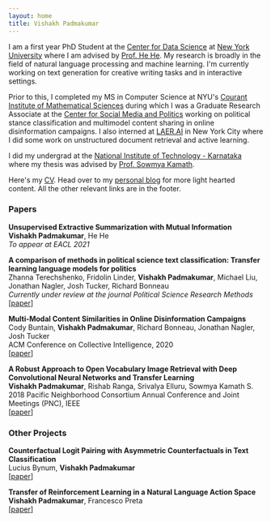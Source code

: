 ```yaml
---
layout: home
title: Vishakh Padmakumar 
---
```

I am a first year PhD Student at the [Center for Data Science](https://cds.nyu.edu/) at [New York University](https://www.nyu.edu/) where I am advised by [Prof. He He](https://hhexiy.github.io/). My research is broadly in the field of natural language processing and machine learning. I'm currently working on text generation for creative writing tasks and in interactive settings. 

Prior to this, I completed my MS in Computer Science at NYU's [Courant Institute of Mathematical Sciences](https://cims.nyu.edu/) during which I was a Graduate Research Associate at the [Center for Social Media and Politics](https://csmapnyu.org/) working on political stance classification and multimodel content sharing in online disinformation campaigns. I also interned at [LAER.AI](http://laer.ai/) in New York City where I did some work on unstructured document retrieval and active learning. 

I did my undergrad at the [National Institute of Technology - Karnataka](https://www.nitk.ac.in/) where my thesis was advised by [Prof. Sowmya Kamath](https://infotech.nitk.ac.in/faculty/sowmya-kamath-s).

Here's my [CV](./assets/img/cv.pdf). Head over to my [personal blog](https://paddyspen.wordpress.com/) for more light hearted content. All the other relevant links are in the footer. 

### Papers

**Unsupervised Extractive Summarization with Mutual Information** <br/>
**Vishakh Padmakumar**, He He  <br/>
*To appear at EACL 2021*  <br/>

**A comparison of methods in political science text classification: Transfer learning language models for politics**  <br/>
Zhanna Terechshenko, Fridolin Linder, **Vishakh Padmakumar**, Michael Liu, Jonathan Nagler, Josh Tucker, Richard Bonneau  <br/>
*Currently under review at the journal Political Science Research Methods*  <br/>
\[[paper](https://papers.ssrn.com/sol3/papers.cfm?abstract_id=3724644)\]  <br/>

**Multi-Modal Content Similarities in Online Disinformation Campaigns**  <br/>
Cody Buntain, **Vishakh Padmakumar**, Richard Bonneau, Jonathan Nagler, Josh Tucker  <br/>
ACM Conference on Collective Intelligence, 2020  <br/>
\[[paper](http://brandlane.dk/ci/2020/wa_files/68%20artificial%20dissimilarity.%20multi-modal%20content%20similarities%20in%20online%20campaigns.pdf)\]  <br/>

**A Robust Approach to Open Vocabulary Image Retrieval with Deep Convolutional Neural Networks and Transfer Learning**  <br/>
**Vishakh Padmakumar**, Rishab Ranga, Srivalya Elluru, Sowmya Kamath S.  <br/>
2018 Pacific Neighborhood Consortium Annual Conference and Joint Meetings (PNC), IEEE  <br/>
\[[paper](https://ieeexplore.ieee.org/document/8579473)\]  <br/>

### Other Projects 

**Counterfactual Logit Pairing with Asymmetric Counterfactuals in Text Classification** <br/>
Lucius Bynum, **Vishakh Padmakumar** <br/>
\[[paper](https://drive.google.com/file/d/1YwcdibxCl0z85LqtBqqWLkQ351rjeMcW/view?usp=sharing)\]  <br/>

**Transfer of Reinforcement Learning in a Natural Language Action Space**  <br/>
**Vishakh Padmakumar**, Francesco Preta  <br/>
\[[paper](https://drive.google.com/file/d/0B3oSiqIGgDjMRUVaVF9Gclk3Z2wwWUp4TGFxODhiZzYwWE1B/view?usp=sharing)\]  <br/>
